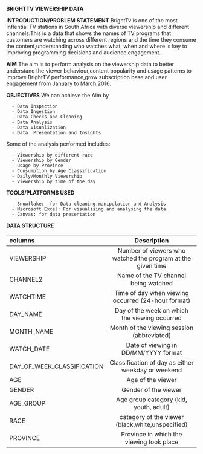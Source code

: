 **BRIGHTTV VIEWERSHIP DATA**

**INTRODUCTION/PROBLEM STATEMENT**
BrightTv is one of the most Inflential TV stations in South Africa with diverse viewership and different channels.This is a data that shows the names of TV programs that customers are watching across different regions and the time they consume the content,understanding who watches what, when and where is key to improving programming decisions and audience engagement.

**AIM**
The aim is to perform analysis on the viewership data to better understand the viewer behaviour,content popularity and usage patterns to improve BrightTV performance,grow subscription base and user engagement from January to March,2016.


**OBJECTIVES**
 We can achieve the Aim by

      - Data Inspection
      - Data Ingestion
      - Data Checks and Cleaning
      - Data Analysis
      - Data Visualization 
      - Data  Presentation and Insights

Some of the analysis performed includes:

      - Viewership by different race
      - Viewership by Gender
      - Usage by Province
      - Consumption by Age Classification
      - Daily/Monthly Viewership
      - Viewership by time of the day
      
**TOOLS/PLATFORMS USED**

      
      
      - Snowflake:  for Data cleaning,manipulation and Analysis
      - Microsoft Excel: For visualising and analysing the data
      - Canvas: for data presentation
      
**DATA STRUCTURE**

|columns   | Description|       
|:--------|:--------:|
|VIEWERSHIP | Number of viewers who watched the program at the given time|	
|CHANNEL2| Name of the TV channel being watched|	
|WATCHTIME|Time of day when viewing occurred (24-hour format)|
|DAY_NAME| Day of the week on which the viewing occurred|	
|MONTH_NAME| Month of the viewing session (abbreviated)|	
|WATCH_DATE| Date of viewing in DD/MM/YYYY format|	
|DAY_OF_WEEK_CLASSIFICATION| Classification of day as either weekday or weekend|	
|AGE| Age of the viewer|	
|GENDER| Gender of the viewer|	
|AGE_GROUP|	Age group category (kid, youth, adult)|	
|RACE| category of the viewer (black,white,unspecified)|	
|PROVINCE| Province in which the viewing took place|	
